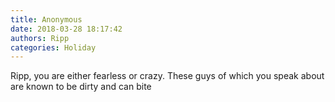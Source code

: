 ```yaml
---
title: Anonymous
date: 2018-03-28 18:17:42
authors: Ripp
categories: Holiday
---
```


 Ripp, you are either fearless or crazy.  These guys of which you speak about are known to be dirty and can bite